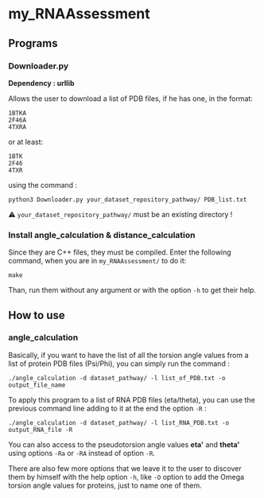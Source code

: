 # my_RNAAssessment

## Programs

### Downloader.py

**Dependency : urllib**

Allows the user to download a list of PDB files, if he has one, in the format:
```
1BTKA
2F46A 
4TXRA
```
or at least:
```
1BTK
2F46
4TXR
```
using the command :
```
python3 Downloader.py your_dataset_repository_pathway/ PDB_list.txt
```
:warning: `your_dataset_repository_pathway/` must be an existing directory !
### Install angle_calculation & distance_calculation

Since they are C++ files, they must be compiled. Enter the following command, when you are in `my_RNAAssessment/` to do it:
```
make
```
Than, run them without any argument or with the option `-h` to get their help.

## How to use
### angle_calculation

Basically, if you want to have the list of all the torsion angle values from a list of protein PDB files (Psi/Phi), you can simply run the command :
```
./angle_calculation -d dataset_pathway/ -l list_of_PDB.txt -o output_file_name
```

To apply this program to a list of RNA PDB files (eta/theta), you can use the previous command line adding to it at the end the option `-R` :
```
./angle_calculation -d dataset_pathway/ -l list_RNA_PDB.txt -o output_RNA_file -R
```
You can also access to the pseudotorsion angle values **eta'** and **theta'** using options `-Ra` or `-RA` instead of option `-R`.

There are also few more options that we leave it to the user to discover them by himself with the help option `-h`, like `-O` option to add the Omega torsion angle values for proteins, just to name one of them. 
